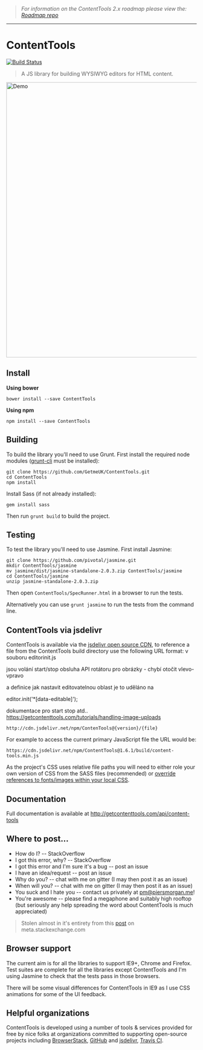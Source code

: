 
> *For information on the ContentTools 2.x roadmap please view the: [Roadmap repo](https://github.com/GetmeUK/contenttools-2-roadmap)* 

---


# ContentTools

[![Build Status](https://travis-ci.org/GetmeUK/ContentTools.svg?branch=master)](https://travis-ci.org/GetmeUK/ContentTools)

> A JS library for building WYSIWYG editors for HTML content.

<a href="http://getcontenttools.com"><img width="728" src="http://getcontenttools.com/images/github-splash.png" alt="Demo"></a>

## Install

**Using bower**

```
bower install --save ContentTools
```

**Using npm**

```
npm install --save ContentTools
```

## Building
To build the library you'll need to use Grunt. First install the required node modules ([grunt-cli](http://gruntjs.com/getting-started) must be installed):
```
git clone https://github.com/GetmeUK/ContentTools.git
cd ContentTools
npm install
```

Install Sass (if not already installed):
```
gem install sass
```

Then run `grunt build` to build the project.

## Testing
To test the library you'll need to use Jasmine. First install Jasmine:
```
git clone https://github.com/pivotal/jasmine.git
mkdir ContentTools/jasmine
mv jasmine/dist/jasmine-standalone-2.0.3.zip ContentTools/jasmine
cd ContentTools/jasmine
unzip jasmine-standalone-2.0.3.zip
```

Then open `ContentTools/SpecRunner.html` in a browser to run the tests.

Alternatively you can use `grunt jasmine` to run the tests from the command line.

## ContentTools via jsdelivr

ContentTools is available via the [jsdelivr open source CDN](http://www.jsdelivr.com/), to reference a file from the ContentTools build directory use the following URL format:
v souboru editorinit.js

jsou volání start/stop
obsluha API rotátoru pro obrázky - chybí otočit vlevo-vpravo

a definice jak nastavit editovatelnou oblast
je to uděláno na  <div data-editable> 
editor.init('*[data-editable]');

dokumentace pro start stop atd..
https://getcontenttools.com/tutorials/handling-image-uploads



`http://cdn.jsdelivr.net/npm/ContenTools@{version}/{file}`

For example to access the current primary JavaScript file the URL would be:

`https://cdn.jsdelivr.net/npm/ContentTools@1.6.1/build/content-tools.min.js`

As the project's CSS uses relative file paths you will need to either role your own version of CSS from the SASS files (recommended) or [override references to fonts/images within your local CSS](https://gist.github.com/anthonyjb/a6aec8ecfbfe6f875d5c6691687ba43d).


## Documentation
Full documentation is available at http://getcontenttools.com/api/content-tools

## Where to post...

- How do I? -- StackOverflow
- I got this error, why? -- StackOverflow
- I got this error and I'm sure it's a bug -- post an issue
- I have an idea/request -- post an issue
- Why do you? -- chat with me on gitter (I may then post it as an issue)
- When will you? -- chat with me on gitter (I may then post it as an issue)
- You suck and I hate you -- contact us privately at pm@piersmorgan.me!
- You're awesome -- please find a megaphone and suitably high rooftop (but seriously any help spreading the word about ContentTools is much appreciated)

> Stolen almost in it's entirety from this [post](http://meta.stackexchange.com/questions/3966/is-it-okay-to-use-stack-overflow-as-the-support-forum-for-a-product-or-project) on meta.stackexchange.com

## Browser support
The current aim is for all the libraries to support IE9+, Chrome and Firefox. Test suites are complete for all the libraries except ContentTools and I'm using Jasmine to check that the tests pass in those browsers.

There will be some visual differences for ContentTools in IE9 as I use CSS animations for some of the UI feedback.

## Helpful organizations
ContentTools is developed using a number of tools & services provided for free by nice folks at organizations committed to supporting open-source projects including [BrowserStack](http://www.browserstack.com), [GitHub](https://github.com) and [jsdelivr](http://www.jsdelivr.com/), [Travis CI](https://travis-ci.org).
